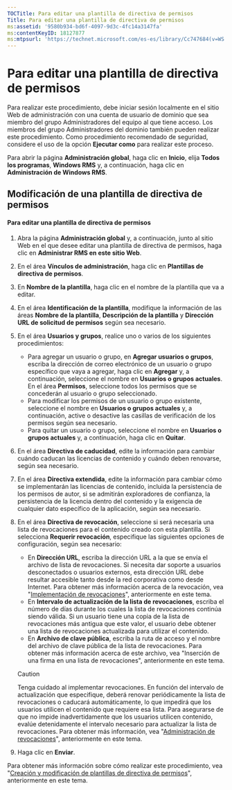 ```yaml
---
TOCTitle: Para editar una plantilla de directiva de permisos
Title: Para editar una plantilla de directiva de permisos
ms:assetid: '9580b934-bd6f-4097-9d3c-4fc14a3147fa'
ms:contentKeyID: 18127877
ms:mtpsurl: 'https://technet.microsoft.com/es-es/library/Cc747684(v=WS.10)'
---
```


Para editar una plantilla de directiva de permisos
==================================================

Para realizar este procedimiento, debe iniciar sesión localmente en el sitio Web de administración con una cuenta de usuario de dominio que sea miembro del grupo Administradores del equipo al que tiene acceso. Los miembros del grupo Administradores del dominio también pueden realizar este procedimiento. Como procedimiento recomendado de seguridad, considere el uso de la opción **Ejecutar como** para realizar este proceso.

Para abrir la página **Administración global**, haga clic en **Inicio**, elija **Todos los programas**, **Windows RMS** y, a continuación, haga clic en **Administración de Windows RMS**.

Modificación de una plantilla de directiva de permisos
------------------------------------------------------

#### Para editar una plantilla de directiva de permisos

1.  Abra la página **Administración global** y, a continuación, junto al sitio Web en el que desee editar una plantilla de directiva de permisos, haga clic en **Administrar RMS en este sitio Web**.

2.  En el área **Vínculos de administración**, haga clic en **Plantillas de directiva de permisos**.

3.  En **Nombre de la plantilla**, haga clic en el nombre de la plantilla que va a editar.

4.  En el área **Identificación de la plantilla**, modifique la información de las áreas **Nombre de la plantilla**, **Descripción de la plantilla** y **Dirección URL de solicitud de permisos** según sea necesario.

5.  En el área **Usuarios y grupos**, realice uno o varios de los siguientes procedimientos:

    -   Para agregar un usuario o grupo, en **Agregar usuarios o grupos**, escriba la dirección de correo electrónico de un usuario o grupo específico que vaya a agregar, haga clic en **Agregar** y, a continuación, seleccione el nombre en **Usuarios o grupos actuales**. En el área **Permisos**, seleccione todos los permisos que se concederán al usuario o grupo seleccionado.
    -   Para modificar los permisos de un usuario o grupo existente, seleccione el nombre en **Usuarios o grupos actuales** y, a continuación, active o desactive las casillas de verificación de los permisos según sea necesario.
    -   Para quitar un usuario o grupo, seleccione el nombre en **Usuarios o grupos actuales** y, a continuación, haga clic en **Quitar**.

6.  En el área **Directiva de caducidad**, edite la información para cambiar cuándo caducan las licencias de contenido y cuándo deben renovarse, según sea necesario.

7.  En el área **Directiva extendida**, edite la información para cambiar cómo se implementarán las licencias de contenido, incluida la persistencia de los permisos de autor, si se admitirán exploradores de confianza, la persistencia de la licencia dentro del contenido y la exigencia de cualquier dato específico de la aplicación, según sea necesario.

8.  En el área **Directiva de revocación**, seleccione si será necesaria una lista de revocaciones para el contenido creado con esta plantilla. Si selecciona **Requerir revocación**, especifique las siguientes opciones de configuración, según sea necesario:

    -   En **Dirección URL**, escriba la dirección URL a la que se envía el archivo de lista de revocaciones. Si necesita dar soporte a usuarios desconectados o usuarios externos, esta dirección URL debe resultar accesible tanto desde la red corporativa como desde Internet. Para obtener más información acerca de la revocación, vea "[Implementación de revocaciones](https://technet.microsoft.com/4735f060-7197-4ae2-830a-f91bcc4de30a)", anteriormente en este tema.
    -   En **Intervalo de actualización de la lista de revocaciones**, escriba el número de días durante los cuales la lista de revocaciones continúa siendo válida. Si un usuario tiene una copia de la lista de revocaciones más antigua que este valor, el usuario debe obtener una lista de revocaciones actualizada para utilizar el contenido.
    -   En **Archivo de clave pública**, escriba la ruta de acceso y el nombre del archivo de clave pública de la lista de revocaciones. Para obtener más información acerca de este archivo, vea "Inserción de una firma en una lista de revocaciones", anteriormente en este tema.

    > [!CAUTION]
    > Tenga cuidado al implementar revocaciones. En función del intervalo de actualización que especifique, deberá renovar periódicamente la lista de revocaciones o caducará automáticamente, lo que impedirá que los usuarios utilicen el contenido que requiere esa lista. Para asegurarse de que no impide inadvertidamente que los usuarios utilicen contenido, evalúe detenidamente el intervalo necesario para actualizar la lista de revocaciones. Para obtener más información, vea "[Administración de revocaciones](https://technet.microsoft.com/df732a7d-1fb0-4845-87ca-fab4bc5f98a0)", anteriormente en este tema. 

9.  Haga clic en **Enviar**.

Para obtener más información sobre cómo realizar este procedimiento, vea "[Creación y modificación de plantillas de directiva de permisos](https://technet.microsoft.com/6014176f-ef71-4d29-b3e3-da129c18563d)", anteriormente en este tema.
